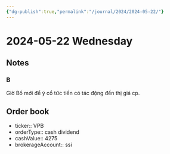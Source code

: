 ```yaml
---
{"dg-publish":true,"permalink":"/journal/2024/2024-05-22/"}
---
```


# 2024-05-22 Wednesday

## Notes

### B

Giờ Bố mới để ý cổ tức tiền có tác động đến thị giá cp.

## Order book

- ticker:: VPB
- orderType:: cash dividend
- cashValue:: 4275
- brokerageAccount:: ssi
